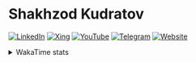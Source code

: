 # Shakhzod Kudratov

<p>
  <a href="https://www.linkedin.com/in/shakhzodkudratov/"><img src="https://img.shields.io/badge/LinkedIn--_.svg?style=social&logo=linkedin" alt="LinkedIn"></a>
  <a href="https://www.xing.com/profile/Shakhzod_Kudratov066427/"><img src="https://img.shields.io/badge/Xing--_.svg?style=social&logo=xing" alt="Xing"></a>
  <a href="https://www.youtube.com/@shakhzodme"><img src="https://img.shields.io/badge/YouTube--_.svg?style=social&logo=youtube" alt="YouTube"></a>
  <a href="https://t.me/shakhzodme"><img src="https://img.shields.io/badge/Telegram--_.svg?style=social&logo=telegram" alt="Telegram"></a>
  <a href="https://shakhzod.me/"><img src="https://img.shields.io/badge/Website--_.svg?style=social" alt="Website"></a>
</p>

<details>
  <summary>WakaTime stats</summary>
  <img src="https://github-readme-stats.vercel.app/api/wakatime?username=shakhzodkudratov&theme=gruvbox" alt="WakaTime stats">
</details>
